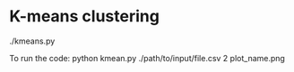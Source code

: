 # K-means clustering 

./kmeans.py

To run the code:
python kmean.py ./path/to/input/file.csv 2 plot_name.png
